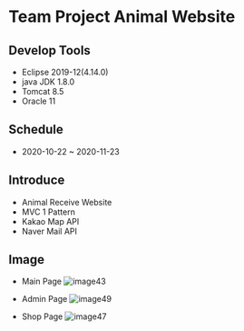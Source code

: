 # Team Project Animal Website

## Develop Tools
- Eclipse 2019-12(4.14.0)
- java JDK 1.8.0
- Tomcat 8.5
- Oracle 11

## Schedule
- 2020-10-22 ~ 2020-11-23

## Introduce
- Animal Receive Website
- MVC 1 Pattern
- Kakao Map API
- Naver Mail API

## Image
- Main Page
![image43](https://user-images.githubusercontent.com/72012602/117566786-a8c5aa00-b0f3-11eb-8e85-8777de457575.png)

- Admin Page
![image49](https://user-images.githubusercontent.com/72012602/117566785-a7947d00-b0f3-11eb-8d08-8aa637ba715d.png)

- Shop Page
![image47](https://user-images.githubusercontent.com/72012602/117566787-a95e4080-b0f3-11eb-911c-ec2b3478e602.png)
